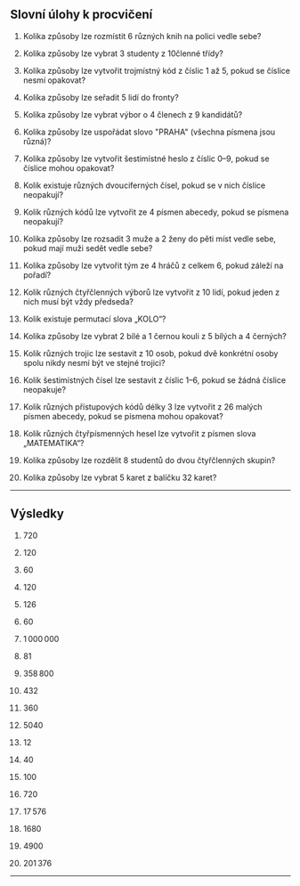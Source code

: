 ## **Slovní úlohy k procvičení**

1. Kolika způsoby lze rozmístit 6 různých knih na polici vedle sebe?
    
2. Kolika způsoby lze vybrat 3 studenty z 10členné třídy?
    
3. Kolika způsoby lze vytvořit trojmístný kód z číslic 1 až 5, pokud se číslice nesmí opakovat?
    
4. Kolika způsoby lze seřadit 5 lidí do fronty?
    
5. Kolika způsoby lze vybrat výbor o 4 členech z 9 kandidátů?
    
6. Kolika způsoby lze uspořádat slovo "PRAHA" (všechna písmena jsou různá)?
    
7. Kolika způsoby lze vytvořit šestimístné heslo z číslic 0–9, pokud se číslice mohou opakovat?
    
8. Kolik existuje různých dvouciferných čísel, pokud se v nich číslice neopakují?
    
9. Kolik různých kódů lze vytvořit ze 4 písmen abecedy, pokud se písmena neopakují?
    
10. Kolika způsoby lze rozsadit 3 muže a 2 ženy do pěti míst vedle sebe, pokud mají muži sedět vedle sebe?
    
11. Kolika způsoby lze vytvořit tým ze 4 hráčů z celkem 6, pokud záleží na pořadí?
    
12. Kolik různých čtyřčlenných výborů lze vytvořit z 10 lidí, pokud jeden z nich musí být vždy předseda?
    
13. Kolik existuje permutací slova „KOLO“?
    
14. Kolika způsoby lze vybrat 2 bílé a 1 černou kouli z 5 bílých a 4 černých?
    
15. Kolik různých trojic lze sestavit z 10 osob, pokud dvě konkrétní osoby spolu nikdy nesmí být ve stejné trojici?
    
16. Kolik šestimístných čísel lze sestavit z číslic 1–6, pokud se žádná číslice neopakuje?
    
17. Kolik různých přístupových kódů délky 3 lze vytvořit z 26 malých písmen abecedy, pokud se písmena mohou opakovat?
    
18. Kolik různých čtyřpísmenných hesel lze vytvořit z písmen slova „MATEMATIKA“?
    
19. Kolika způsoby lze rozdělit 8 studentů do dvou čtyřčlenných skupin?
    
20. Kolika způsoby lze vybrat 5 karet z balíčku 32 karet?
    

---

## Výsledky

1. 720
    
2. 120
    
3. 60
    
4. 120
    
5. 126
    
6. 60
    
7. 1 000 000
    
8. 81
    
9. 358 800
    
10. 432
    
11. 360
    
12. 5040
    
13. 12
    
14. 40
    
15. 100
    
16. 720
    
17. 17 576
    
18. 1680
    
19. 4900
    
20. 201 376
    

---

